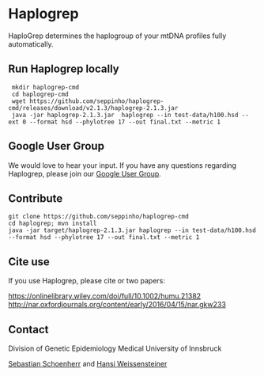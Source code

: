 # Haplogrep

HaploGrep determines the haplogroup of your mtDNA profiles fully automatically. 

## Run Haplogrep locally
     mkdir haplogrep-cmd
     cd haplogrep-cmd
     wget https://github.com/seppinho/haplogrep-cmd/releases/download/v2.1.3/haplogrep-2.1.3.jar      
     java -jar haplogrep-2.1.3.jar  haplogrep --in test-data/h100.hsd --ext 0 --format hsd --phylotree 17 --out final.txt --metric 1
     
## Google User Group
We would love to hear your input. If you have any questions regarding Haplogrep, please join our [Google User Group](https://groups.google.com/forum/#!forum/haplogrep).

## Contribute
    git clone https://github.com/seppinho/haplogrep-cmd
    cd haplogrep; mvn install 
    java -jar target/haplogrep-2.1.3.jar haplogrep --in test-data/h100.hsd --format hsd --phylotree 17 --out final.txt --metric 1
    
## Cite use
If you use Haplogrep, please cite or two papers:

https://onlinelibrary.wiley.com/doi/full/10.1002/humu.21382
http://nar.oxfordjournals.org/content/early/2016/04/15/nar.gkw233

## Contact
Division of Genetic Epidemiology
Medical University of Innsbruck 

[Sebastian Schoenherr](mailto:sebastia.schoenherr@i-med.ac.at) and [Hansi Weissensteiner](mailto:hansi.weissensteiner@i-med.ac.at) 
